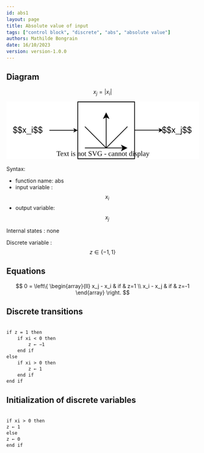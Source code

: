 ```yaml
---
id: abs1
layout: page
title: Absolute value of input
tags: ["control block", "discrete", "abs", "absolute value"]
authors: Mathilde Bongrain
date: 16/10/2023
version: version-1.0.0
---
```


## Diagram

$$  x_j = |x_i | $$

![absDiagram](absDiagram.svg)

Syntax:  

- function name: abs
- input variable : $$x_i$$
- output variable: $$x_j$$


Internal states : none

Discrete variable : $$ z \in \{-1,1\} $$

## Equations

$$
0 = \left\{
    \begin{array}{ll}
        x_j - x_i & if & z=1 \\
        x_i - x_j & if & z=-1
    \end{array}
\right.
$$

## Discrete transitions

```

if z = 1 then
    if xi < 0 then
        z ← −1
    end if
else
    if xi > 0 then
        z ← 1
    end if
end if
```

## Initialization of discrete variables

```

if xi > 0 then
z ← 1
else
z ← 0
end if
```
